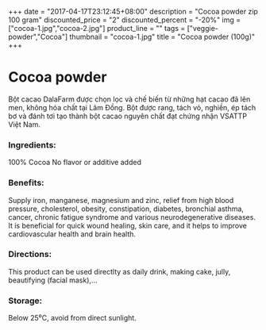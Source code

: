 +++
date = "2017-04-17T23:12:45+08:00"
description = "Cocoa powder zip 100 gram"
discounted_price = "2"
discounted_percent = "-20%"
img = ["cocoa-1.jpg","cocoa-2.jpg"]
product_line = ""
tags = ["veggie-powder","Cocoa"]
thumbnail = "cocoa-1.jpg"
title = "Cocoa powder (100g)"
+++

# Cocoa powder

Bột cacao DalaFarm được chọn lọc và chế biến từ những hạt cacao  đã lên men, không hóa chất tại Lâm Đồng. 
Bột được rang, tách vỏ,  nghiền, ép tách bơ và đánh tơi tạo thành bột cacao nguyên chất đạt chứng nhận VSATTP Việt Nam.


### Ingredients: 
100% Cocoa
No flavor or additive added

### Benefits: 
Supply iron, manganese, magnesium and zinc, relief from high blood pressure, cholesterol,  obesity, constipation, diabetes, bronchial  asthma, cancer, chronic fatigue syndrome  and various neurodegenerative diseases.  It is beneficial for quick wound healing, skin  care, and it helps to improve cardiovascular  health and brain health.

### Directions:  
This product can be used directlty as  daily drink, making cake, jully, beautifying (facial mask),...

### Storage: 
Below 25⁰C, avoid from direct sunlight.

